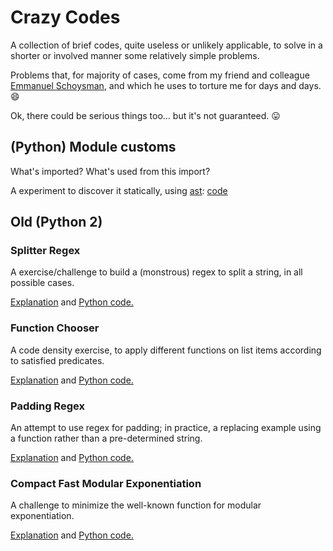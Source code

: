 # Crazy Codes

A collection of brief codes, quite useless or unlikely applicable, to solve in a shorter or involved manner some relatively simple problems.

Problems that, for majority of cases, come from my friend and colleague [Emmanuel Schoysman][1], and which he uses to torture me for days and days. 😄

Ok, there could be serious things too... but it's not guaranteed. 😛

## (Python) Module customs

What's imported? What's used from this import?

A experiment to discover it statically, using [ast][2]: [code](customsStaticAnalyzer.py)

## Old (Python 2)

### Splitter Regex

A exercise/challenge to build a (monstrous) regex to split a string, in all possible cases.

[Explanation](splitterRegex.md) and [Python code.](splitterRegex.py)

### Function Chooser

A code density exercise, to apply different functions on list items according to satisfied predicates.

[Explanation](functionChooser.md) and [Python code.](functionChooser.py)

### Padding Regex

An attempt to use regex for padding; in practice, a replacing example using a function rather than a pre-determined string.

[Explanation](paddingRegex.md) and [Python code.](paddingRegex.py)

### Compact Fast Modular Exponentiation

A challenge to minimize the well-known function for modular exponentiation.

[Explanation](compactModExp.md) and [Python code.](compactModExp.py)


[1]: https://github.com/eschoysman
[2]: https://docs.python.org/3/library/ast.html
